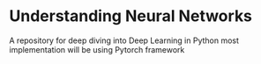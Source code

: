 # Understanding Neural Networks

A repository for deep diving into Deep Learning in Python most implementation will be using Pytorch framework
